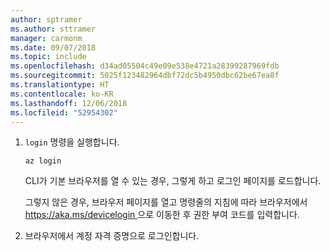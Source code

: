 ```yaml
---
author: sptramer
ms.author: sttramer
manager: carmonm
ms.date: 09/07/2018
ms.topic: include
ms.openlocfilehash: d34ad05504c49e09e538e4721a28399287969fdb
ms.sourcegitcommit: 5025f123482964dbf72dc5b4950dbc62be67ea8f
ms.translationtype: HT
ms.contentlocale: ko-KR
ms.lasthandoff: 12/06/2018
ms.locfileid: "52954302"
---
```

1. `login` 명령을 실행합니다.

    ```azurecli-interactive
    az login
    ```

    CLI가 기본 브라우저를 열 수 있는 경우, 그렇게 하고 로그인 페이지를 로드합니다.

    그렇지 않은 경우,  브라우저 페이지를 열고 명령줄의 지침에 따라 브라우저에서 [ https://aka.ms/devicelogin ](https://aka.ms/devicelogin)으로 이동한 후 권한 부여 코드를 입력합니다.

2. 브라우저에서 계정 자격 증명으로 로그인합니다.

